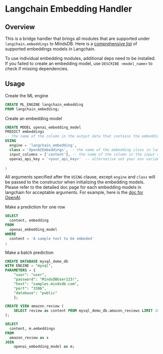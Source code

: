 # Langchain Embedding Handler

## Overview

This is a bridge handler that brings all modules that are supported under
`langchain.embeddings` to MindsDB. Here is a [comprehensive list](https://python.langchain.com/docs/integrations/text_embedding/) of supported embeddings models in Langchain.

To use individual embedding modules, additional deps need to be installed.
If you failed to create an embedding model, use `DESCRIBE <model_name>` to check if missing dependencies.

## Usage

Create the ML engine
```sql
CREATE ML_ENGINE langchain_embedding
FROM langchain_embedding;
```

Create an embedding model
```sql
CREATE MODEL openai_embedding_model
PREDICT embeddings
-- the name of the column in the output data that contains the embedding vectors
USING
  engine = 'langchain_embedding',
  class = 'OpenAIEmbeddings', -- the name of the embedding class in langchain.embeddings, alternatively, you can also use 'openai' instead
  input_columns = ['content'], -- the name of the column in the input data that contains the text info. You can specify multiple columns if they all contain text info to be embeded
  openai_api_key = '<your_api_key>'  -- alternative set your env variable OPEN_AI_API_KEY on the machine that runs MindsDB

;
```
All arguments specified after the `USING` clause, except `engine` and `class` will be passed to the constructor when initializing the embedding models. Please refer to the detailed doc page for each embedding models in langchain for acceptable arguments. For example, here is the [doc for OpenAI](https://api.python.langchain.com/en/latest/embeddings/langchain.embeddings.openai.OpenAIEmbeddings.html).

Make a prediction for one row
```sql
SELECT
  content, embedding
FROM
  openai_embedding_model
WHERE
  content = 'A sample text to be embeded'
;

```

Make a batch prediction
```sql
CREATE DATABASE mysql_demo_db
WITH ENGINE = "mysql",
PARAMETERS = {
    "user": "user",
    "password": "MindsDBUser123!",
    "host": "samples.mindsdb.com",
    "port": "3306",
    "database": "public"
    };

CREATE VIEW amazon_review (
    SELECT review as content FROM mysql_demo_db.amazon_reviews LIMIT 10
);

SELECT
  content, m.embeddings
FROM
  amazon_review as s
JOIN
    openai_embedding_model as m;
```
